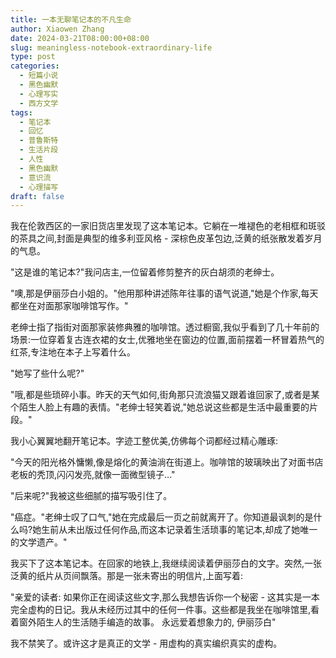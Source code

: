 ```yaml
---
title: 一本无聊笔记本的不凡生命
author: Xiaowen Zhang
date: 2024-03-21T08:00:00+08:00
slug: meaningless-notebook-extraordinary-life
type: post
categories:
  - 短篇小说
  - 黑色幽默
  - 心理写实
  - 西方文学
tags:
  - 笔记本
  - 回忆
  - 普鲁斯特
  - 生活片段
  - 人性
  - 黑色幽默
  - 意识流
  - 心理描写
draft: false
---
```


我在伦敦西区的一家旧货店里发现了这本笔记本。它躺在一堆褪色的老相框和斑驳的茶具之间,封面是典型的维多利亚风格 - 深棕色皮革包边,泛黄的纸张散发着岁月的气息。

"这是谁的笔记本?"我问店主,一位留着修剪整齐的灰白胡须的老绅士。

"噢,那是伊丽莎白小姐的。"他用那种讲述陈年往事的语气说道,"她是个作家,每天都坐在对面那家咖啡馆写作。"

老绅士指了指街对面那家装修典雅的咖啡馆。透过橱窗,我似乎看到了几十年前的场景:一位穿着复古连衣裙的女士,优雅地坐在窗边的位置,面前摆着一杯冒着热气的红茶,专注地在本子上写着什么。

"她写了些什么呢?"

"哦,都是些琐碎小事。昨天的天气如何,街角那只流浪猫又跟着谁回家了,或者是某个陌生人脸上有趣的表情。"老绅士轻笑着说,"她总说这些都是生活中最重要的片段。"

我小心翼翼地翻开笔记本。字迹工整优美,仿佛每个词都经过精心雕琢:

"今天的阳光格外慵懒,像是熔化的黄油淌在街道上。咖啡馆的玻璃映出了对面书店老板的秃顶,闪闪发亮,就像一面微型镜子..."

"后来呢?"我被这些细腻的描写吸引住了。

"癌症。"老绅士叹了口气,"她在完成最后一页之前就离开了。你知道最讽刺的是什么吗?她生前从未出版过任何作品,而这本记录着生活琐事的笔记本,却成了她唯一的文学遗产。"

我买下了这本笔记本。在回家的地铁上,我继续阅读着伊丽莎白的文字。突然,一张泛黄的纸片从页间飘落。那是一张未寄出的明信片,上面写着:

"亲爱的读者:
如果你正在阅读这些文字,那么我想告诉你一个秘密 - 这其实是一本完全虚构的日记。我从未经历过其中的任何一件事。这些都是我坐在咖啡馆里,看着窗外陌生人的生活随手编造的故事。
永远爱着想象力的,
伊丽莎白"

我不禁笑了。或许这才是真正的文学 - 用虚构的真实编织真实的虚构。